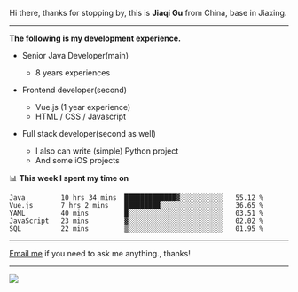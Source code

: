 Hi there, thanks for stopping by, this is **Jiaqi Gu** from China, base in Jiaxing.

---

**The following is my development experience.**

- Senior Java Developer(main)
  - 8 years experiences

- Frontend developer(second)
  - Vue.js (1 year experience)
  - HTML / CSS / Javascript
  
- Full stack developer(second as well)
  - I also can write (simple) Python project
  - And some iOS projects

📊 **This week I spent my time on**
<!--START_SECTION:waka-->
```text
Java         10 hrs 34 mins  █████████████▓░░░░░░░░░░░   55.12 % 
Vue.js       7 hrs 2 mins    █████████░░░░░░░░░░░░░░░░   36.65 % 
YAML         40 mins         █░░░░░░░░░░░░░░░░░░░░░░░░   03.51 % 
JavaScript   23 mins         ▓░░░░░░░░░░░░░░░░░░░░░░░░   02.02 % 
SQL          22 mins         ▒░░░░░░░░░░░░░░░░░░░░░░░░   01.95 % 
```
<!--END_SECTION:waka-->

---

[Email me](mailto:droidqw@gmail.com?subject=Hiring_from_GitHub) if you need to ask me anything., thanks!

---

![]( https://visitor-badge.glitch.me/badge?page_id=githubgujiaqi)
